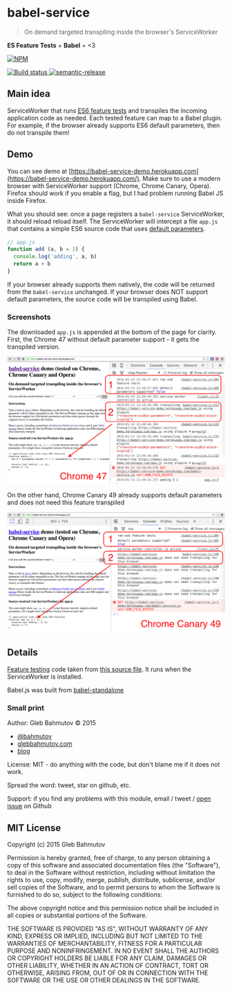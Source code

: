 # babel-service
> On demand targeted transpiling inside the browser's ServiceWorker

**ES Feature Tests** + **Babel** = <3 

[![NPM][babel-service-icon] ][babel-service-url]

[![Build status][babel-service-ci-image] ][babel-service-ci-url]
[![semantic-release][semantic-image] ][semantic-url]

## Main idea

ServiceWorker that runs [ES6 feature tests](https://featuretests.io/) and transpiles the 
incoming application code as needed. Each tested feature can map to a Babel plugin.
For example, if the browser already supports ES6 default parameters, then do not transpile them!

## Demo

You can see demo at 
[https://babel-service-demo.herokuapp.com](https://babel-service-demo.herokuapp.com/). Make sure
to use a modern browser with ServiceWorker support (Chrome, Chrome Canary, Opera). Firefox
should work if you enable a flag, but I had problem running Babel JS inside Firefox.

What you should see: once a page registers a `babel-service` ServiceWorker, it should reload
reload itself. The ServiceWorker will intercept a file `app.js` that contains a simple ES6
source code that uses 
[default parameters](https://developer.mozilla.org/en-US/docs/Web/JavaScript/Reference/Functions/Default_parameters).

```js
// app.js
function add (a, b = 1) {
  console.log('adding', a, b)
  return a + b
}
```

If your browser already supports them natively, the code will be returned from the `babel-service` 
unchanged. If your browser does NOT support default parameters, the source code
will be transpiled using Babel.

### Screenshots

The downloaded `app.js` is appended at the bottom of the page for clarity. First, the Chrome 47
without default parameter support - it gets the transpiled version.

![chrome 47](images/babel-service-chrome.png)

On the other hand, Chrome Canary 49 already supports default parameters and does not need this
feature transpiled

![chrome canary 49](images/babel-service-chrome-canary.png)

## Details

[Feature testing](https://github.com/getify/es-feature-tests) code taken from 
[this source file](https://github.com/getify/es-feature-tests/blob/master/lib/featuretests.js).
It runs when the ServiceWorker is installed.

Babel.js was built from [babel-standalone](https://www.npmjs.com/package/babel-standalone)

### Small print

Author: Gleb Bahmutov &copy; 2015

* [@bahmutov](https://twitter.com/bahmutov)
* [glebbahmutov.com](http://glebbahmutov.com)
* [blog](http://glebbahmutov.com/blog/)

License: MIT - do anything with the code, but don't blame me if it does not work.

Spread the word: tweet, star on github, etc.

Support: if you find any problems with this module, email / tweet /
[open issue](https://github.com/bahmutov/babel-service/issues) on Github

## MIT License

Copyright (c) 2015 Gleb Bahmutov

Permission is hereby granted, free of charge, to any person
obtaining a copy of this software and associated documentation
files (the "Software"), to deal in the Software without
restriction, including without limitation the rights to use,
copy, modify, merge, publish, distribute, sublicense, and/or sell
copies of the Software, and to permit persons to whom the
Software is furnished to do so, subject to the following
conditions:

The above copyright notice and this permission notice shall be
included in all copies or substantial portions of the Software.

THE SOFTWARE IS PROVIDED "AS IS", WITHOUT WARRANTY OF ANY KIND,
EXPRESS OR IMPLIED, INCLUDING BUT NOT LIMITED TO THE WARRANTIES
OF MERCHANTABILITY, FITNESS FOR A PARTICULAR PURPOSE AND
NONINFRINGEMENT. IN NO EVENT SHALL THE AUTHORS OR COPYRIGHT
HOLDERS BE LIABLE FOR ANY CLAIM, DAMAGES OR OTHER LIABILITY,
WHETHER IN AN ACTION OF CONTRACT, TORT OR OTHERWISE, ARISING
FROM, OUT OF OR IN CONNECTION WITH THE SOFTWARE OR THE USE OR
OTHER DEALINGS IN THE SOFTWARE.

[babel-service-icon]: https://nodei.co/npm/babel-service.png?downloads=true
[babel-service-url]: https://npmjs.org/package/babel-service
[babel-service-ci-image]: https://travis-ci.org/bahmutov/babel-service.png?branch=master
[babel-service-ci-url]: https://travis-ci.org/bahmutov/babel-service
[semantic-image]: https://img.shields.io/badge/%20%20%F0%9F%93%A6%F0%9F%9A%80-semantic--release-e10079.svg
[semantic-url]: https://github.com/semantic-release/semantic-release
